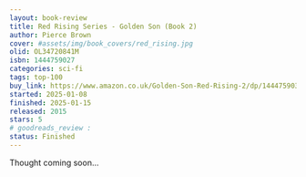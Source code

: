 ```yaml
---
layout: book-review
title: Red Rising Series - Golden Son (Book 2)
author: Pierce Brown
cover: #assets/img/book_covers/red_rising.jpg
olid: OL34720841M
isbn: 1444759027
categories: sci-fi
tags: top-100
buy_link: https://www.amazon.co.uk/Golden-Son-Red-Rising-2/dp/1444759035
started: 2025-01-08
finished: 2025-01-15
released: 2015
stars: 5
# goodreads_review : 
status: Finished
---
```


Thought coming soon...